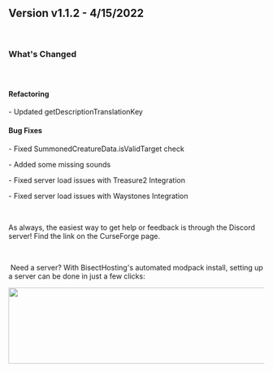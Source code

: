 <h2>Version v1.1.2 - 4/15/2022</h2>
<p>&nbsp;</p>
<h3>What's Changed</h3>
<p><span style="font-size: 1.2rem;">&nbsp;</span></p>
<h4><strong>Refactoring</strong></h4>
<p>- Updated getDescriptionTranslationKey</p>

<h4><strong>Bug Fixes</strong></h4>
<p>- Fixed SummonedCreatureData.isValidTarget check</p>
<p>- Added some missing sounds</p>
<p>- Fixed server load issues with Treasure2 Integration</p>
<p>- Fixed server load issues with Waystones Integration</p>
<p>&nbsp;</p>
<p>As always, the easiest way to get help or feedback is through the Discord server! Find the link on the CurseForge page.</p>
<p>&nbsp;</p>
<p>&nbsp;Need a server? With BisectHosting's&nbsp;automated modpack install, setting up a server can be done in just a few clicks:</p>
<p><span style="font-size: 24px;"><a href="https://www.curseforge.com/linkout?remoteUrl=https%253a%252f%252fbisecthosting.com%252fWinDanesz"><img src="https://imgur.com/wgYOHE5" width="900" height="150" /></a></span></p>